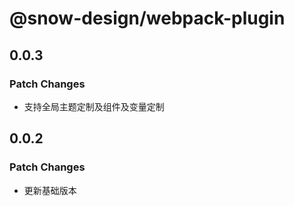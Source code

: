 # @snow-design/webpack-plugin

## 0.0.3

### Patch Changes

- 支持全局主题定制及组件及变量定制

## 0.0.2

### Patch Changes

- 更新基础版本
